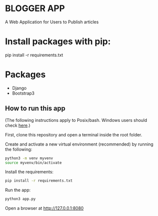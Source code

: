 # BLOGGER APP

A Web Application for Users to Publish articles

# Install  packages with pip: 
pip install -r requirements.txt

# Packages
- Django
- Bootstrap3


## How to run this app

(The following instructions apply to Posix/bash. Windows users should check
[here](https://docs.python.org/3/library/venv.html).)

First, clone this repository and open a terminal inside the root folder.

Create and activate a new virtual environment (recommended) by running
the following:

```bash
python3 -m venv myvenv
source myvenv/bin/activate
```

Install the requirements:

```bash
pip install -r requirements.txt
```
Run the app:

```bash
python3 app.py
```
Open a browser at http://127.0.0.1:8080
